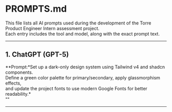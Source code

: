 # PROMPTS.md

This file lists all AI prompts used during the development of the Torre Product Engineer Intern assessment project.  
Each entry includes the tool and model, along with the exact prompt text.

---

## 1. ChatGPT (GPT-5)

\**Prompt:*Set up a dark-only design system using Tailwind v4 and shadcn components.  
Define a green color palette for primary/secondary, apply glassmorphism effects,  
and update the project fonts to use modern Google Fonts for better readability.\*  
""

---
